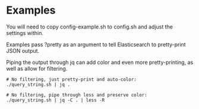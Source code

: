 Examples
========

You will need to copy config-example.sh to config.sh and adjust the
settings within.

Examples pass ?pretty as an argument to tell Elasticsearch to
pretty-print JSON output.

Piping the output through jq can add color and even more
pretty-printing, as well as allow for filtering.

    # No filtering, just pretty-print and auto-color:
    ./query_string.sh | jq .

    # No filtering, pipe through less and preserve color:
    ./query_string.sh | jq -C . | less -R
